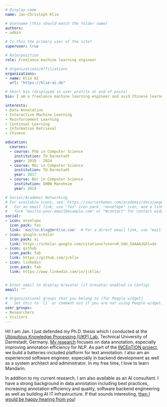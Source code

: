 ```yaml
---
# Display name
name: Jan-Christoph Klie

# Username (this should match the folder name)
authors:
- admin

# Is this the primary user of the site?
superuser: true

# Role/position
role: Freelance machine learning engineer

# Organizations/Affiliations
organizations:
- name: Klie AI
  url: "https://klie-ai.de"

# Short bio (displayed in user profile at end of posts)
bio: I am a freelance machine learning engineer and avid Chinese learner.

interests:
- Data Annotation
- Interactive Machine Learning
- Reinforcement Learning
- Continual Learning
- Information Retrieval
- Chinese

education:
  courses:
  - course: PhD in Computer Science
    institution: TU Darmstadt
    year: 2018 - 2024
  - course: MSc in Computer Science
    institution: TU Darmstadt
    year: 2017
  - course: BSc in Computer Science
    institution: DHBW Mannheim
    year: 2014

# Social/Academic Networking
# For available icons, see: https://sourcethemes.com/academic/docs/page-builder/#icons
#   For an email link, use "fas" icon pack, "envelope" icon, and a link in the
#   form "mailto:your-email@example.com" or "#contact" for contact widget.
social:
- icon: envelope
  icon_pack: fas
  link: 'mailto:blog@mrklie.com'  # For a direct email link, use "mailto:test@example.org".
- icon: google-scholar
  icon_pack: ai
  link: https://scholar.google.com/citations?user=H_SmU_IAAAAJ&hl=de
- icon: github
  icon_pack: fab
  link: https://github.com/jcklie
- icon: linkedin
  icon_pack: fab
  link: https://www.linkedin.com/in/jcklie/


# Enter email to display Gravatar (if Gravatar enabled in Config)
email: ""

# Organizational groups that you belong to (for People widget)
#   Set this to `[]` or comment out if you are not using People widget.
user_groups:
- Researchers
- Visitors
---
```



Hi! I am Jan. I just defended my Ph.D. thesis which I conducted at the [Ubiquitous Knowledge Processing (UKP) Lab](https://www.informatik.tu-darmstadt.de/ukp/ukp_home/index.en.jsp), Technical University of Darmstadt, Germany. [My research](https://scholar.google.com/citations?user=H_SmU_IAAAAJ&hl=en) focuses on data annotation, especially improving annotation efficiency for NLP. As part of the [INCEpTION project](https://inception-project.github.io/), we build a batteries-included platform for text annotation. I also am an experienced software engineer, especially in backend development as well as a system architect and administrator. In my free time, I love to learn Mandarin.

In addition to my current research, I am also available as an AI consultant. 
I have a strong background in data annotation including best practices, increasing annotation efficiency and quality, software backend engineering as well as building AI IT infrastructure.
If that sounds interesting, [then I would be happy hearing from you](https://klie-ai.de)!

